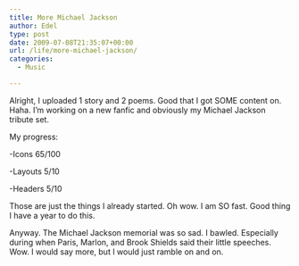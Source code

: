 ```yaml
---
title: More Michael Jackson
author: Edel
type: post
date: 2009-07-08T21:35:07+00:00
url: /life/more-michael-jackson/
categories:
  - Music

---
```

Alright, I uploaded 1 story and 2 poems. Good that I got SOME content on. Haha. I&#8217;m working on a new fanfic and obviously my Michael Jackson tribute set.

My progress:

-Icons 65/100
  
-Layouts 5/10
  
-Headers 5/10

Those are just the things I already started. Oh wow. I am SO fast. Good thing I have a year to do this.

Anyway. The Michael Jackson memorial was so sad. I bawled. Especially during when Paris, Marlon, and Brook Shields said their little speeches. Wow. I would say more, but I would just ramble on and on.

<ol class="footnote">
</ol>
